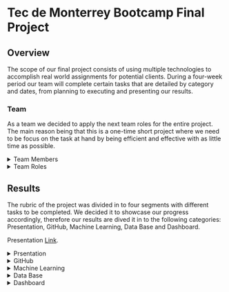 # Tec de Monterrey Bootcamp Final Project

## Overview

The scope of our final project consists of using multiple technologies to accomplish real world assignments for potential clients. During a four-week period our team will complete certain tasks that are detailed by category and dates, from planning to executing and presenting our results.


### Team

As a team we decided to apply the next team roles for the entire project. The main reason being that this is a one-time short project where we need to be focus on the task at hand by being efficient and effective with as little time as possible.

<details><summary>Team Members</summary>

- Luz Helena - https://github.com/luhlna
- Alexis Santiago - https://github.com/Alfer23
- Claudio Rocha - https://github.com/claud-e
- Daniel Tejada - https://github.com/dani1925
- Jorge Solis - https://github.com/ioshisolis

</details>

<details><summary>Team Roles</summary>
  
  ![TeamRoles](https://user-images.githubusercontent.com/37987602/153530443-7aaf8bc8-ca44-44aa-b725-17417fecaa0a.png)

</details>
  
## Results

The rubric of the project was divided in to four segments with different tasks to be completed. We decided it to showcase our progress accordingly, therefore our results are dived it in to the following categories: Presentation, GitHub, Machine Learning, Data Base and Dashboard.



Presentation [Link](https://docs.google.com/presentation/d/1mLjjnq5bFfYdqnkWDMU-8ioWCNJDzz2DnzwazVJTAno/edit?usp=sharing).

<details><summary>Prsentation</summary>
  
#### Selected topic:
- Get Twitter data through an API to perform sentiment analysis with machine learning 

#### Reason why they selected their topic
- The project consists of building a tool that can analyze tweet sentiment on specific words, based on machine learning. The user would be able to look for certain hashtags, then extracts the tweets that talk about that specific subject, apply the machine learning model to categorize the sentiment of the tweets. We have considered different potential users such as:
  
  - Non-profits
  - Government Agencies
  - Politicians
  - Companies 
  - Social Responsibility

#### Description of their source of data
- Our data from twitter comprehends tweets, like, retweets, and location

#### Questions they hope to answer with the data
- What do people think about a particular subject?
- What is the tweet with the most reach?
- What is the location of the users with a positive feeling about the tweet?
- What is the location of the users with a negative feeling about the tweet?

#### Description of the communication protocols
As a team we have stablished four channels of communication. 
  - Slack Conversations 
    - One to one conversations (bilingual writing)
    - Team 5 personal chat (only team members, bilingual writing)
    - Chat with TA´s and Instructor as moderators (write in english)
  - Google Meet Quick Meeting 
    - Every Day at 10:00 pm (Mexico City Time)
    - 15 to 20 min meeting 
    - We use this meeting to touch base on important issues during the day and to create pull request and merge to the main branch
  - Class Time Meetings through Zoom 
    - Tuesdays and Thursdays we get together during class time to discuss more in depth our project, also relying on the assistance of our TA.
    - Saturdays for the Office Hours (OPTIONAL)
  - Extraordinary meeting 
    - This are schedule ahead of time through slack one to one, or in our personal chat. 
    - We discuss urgent matters, most of the time this meeting are done Saturday and Sunday afternoos.

  
  
    ![CRISP-DM_Process_Diagram](https://user-images.githubusercontent.com/37987602/153728408-92d4675f-3d55-4068-94ca-8ff9974e0c97.png)
  
 #### Description of the data exploration phase of the project 

 #### Description of the analysis phase of the project
 
 #### Technologies, languages, tools, and algorithms used throughout the project
  - HTML
  - CSS
  - JavaScript
    - Leaflet
    - D3
  - Amazon Web Services
  - Python
    - Flask
    - PySpark
  - SQL - Postgress
  
 #### Result of analysis
  
 #### Recommendation for future analysis
  
 #### Anything the team would have done differently
 
</details>


<details><summary>GitHub </summary>
  
  Our first week includes a README.md file that includes a description of the [communication protocols](https://github.com/ioshisolis/Bootcamp_Final_Project/edit/main/README.md#description-of-the-communication-protocols), individual branches and four commits per team member. 
  
  #### Individual Branches 
  ![Branches](https://user-images.githubusercontent.com/37987602/153726614-b1cd7dfb-d9ba-4415-86d5-b8c027b03d45.png)

  
</details>


<details><summary>Machine Learning</summary>
  
  #### Description of data preprocessing

  #### Description of feature engineering and the feature selection, including the
team's decision-making process
  
  Provisional machine learning model accomplishes the following
  - Takes in data in from the provisional database
  - Outputs label(s) for input data
  
  Important Questions

   - Why are we using this machine learning model
   We areusing the Naive Bayes Classifiers because we assume that every tweet and their respective attributes are independant of each other, plus, the sentiment analysis we are creating is one where only two options are possible (positive or negative) thus using this algorithm makes the most sense in terms of binary classification.  

   - Why are we using this machine learning model?

   - NLP
    - List of Stop Words (Words to ignore) and why
    According to Digital Tracking specialist, computer scientist and Master in systems analytics Gabriel Landaeta K., while dealing with tweets in spanish we must consider a number of words that do not add value to the analysis because they are not directly linked with an actual sentiment, but rather are only used as conectors that humans (and not computers) understand. 

 
#### Description of how data was split into training and testing sets
  

#### Explanation of model choice, including limitations and benefits
  
#### Explanation of changes in model choice (if changes occurred between the
  
#### Segment 2 and Segment 3 deliverables)
  
#### Description of how model was trained (or retrained, if they are using an
existing model)
  
#### Description and explanation of model’s confusion matrix, including final
accuracy score

  
</details>


<details><summary>Data Base</summary>
 
  #### Database stores static data for use during the project
  
  Provisional database accomplishes the following:
  - Sample data that mimics the expected final database structure or schema
  - Draft machine learning module is connected to the provisional database

  
  #### Database interfaces with the project in some format (e.g., scraping updates
the database, or database connects to the model)
  
  Important Questions:

  
  #### Includes at least two tables (or collections, if using MongoDB)
  
  
  - ### Data Types of each column
    - ### Twitter data Table
        This Table will Hold de Tweet Text scrapped by certain Keyword, and a ML algorithm will cluster it by sentiment.   

        | Columns      | Data Type | Description |
        | :---         |  :---:    |    :--- |
        | Index        | Serial Int      | Row Count |
        | User         | String   | The Screen Name of the user     |
        | User_id      | Integer   | The unique user_id Tweeter gives to each member    |
        | Tweet        | String  | The Actual Tweet of the User   |      
        | Sentiment      | String   | The cluster Assigned by ML algorithm  |


    - ### User Data Table
      This Table will Hold the information about the user that post the tweets.

      | Columns      | Data Type | Description |
      | :---         |  :---:    |    :--- |
      | Index        | Serial Int      | Row Count |
      | User_id      | Integer   | The unique user_id Tweeter gives to each member    |
      | Re-tweet Count       | Integer  | The numer of Re-tweets a tweets had |      
      | Location      | String   | The City and Country of the user |
      | Verified_Account     | Boolean   | It shows if a Twitter Account is verified  |
      |Geo_Enabled      | Boolean   | Shows if the user had enabled the geo location |  
      | Lang      | String   | Language of the Tweet|          


#### Includes at least one join using the database language (not including any
joins in Pandas)
  
  
  - Why are we using this data?

    The twitter_data table stores the text of the tweets collected on a keyword, with the aim of classifying the data to find out the general feeling of the community on twitter about a topic.

    The User_data table stores user data. These data help us to filter the information by languages ​​or number of followers as well as their location to know where more than one specific topic is discussed.

    ## Test Join 

        SELECT *
        FROM "Twitter_data"
        INNER JOIN "User_Data"
        On "User_Data"."User_id" = "Twitter_data"."User_id";

    ![JOIN](https://github.com/ioshisolis/Bootcamp_Final_Project/blob/main/Data/DB_Join.png)

    
 #### Includes at least one connection string (using SQLAlchemy or PyMongo) 
  
</details>


<details><summary>Dashboard</summary>
  
For this first segment, we schetched out the first draft of the dashboard to get a visual representation on how the data should be prepare in order to be presented at the last stage.

  ![Dashboard_FirstDraft](https://user-images.githubusercontent.com/37987602/153799300-8ecf4995-cb17-4f25-b419-0b47c25c9046.jpeg)

#### Images from the initial analysis
  ![First draft](https://user-images.githubusercontent.com/37987602/157785331-1be13814-d39c-4e97-a5de-10072d77aa03.png)

#### Data (images or report) from the machine learning task
  
#### At least one interactive element
  
  ![DashBoard](https://user-images.githubusercontent.com/37987602/157783775-bb45a558-0303-476b-b284-ea05bbe42f9a.png)
  ![TopRetweets](https://user-images.githubusercontent.com/37987602/157783924-378eee70-0ea9-4980-82a7-7131df5cce43.png)
  ![InteractiveMap](https://user-images.githubusercontent.com/37987602/157783603-2040cbcb-1ea8-4e17-9866-905991361235.png)

  
</details>


